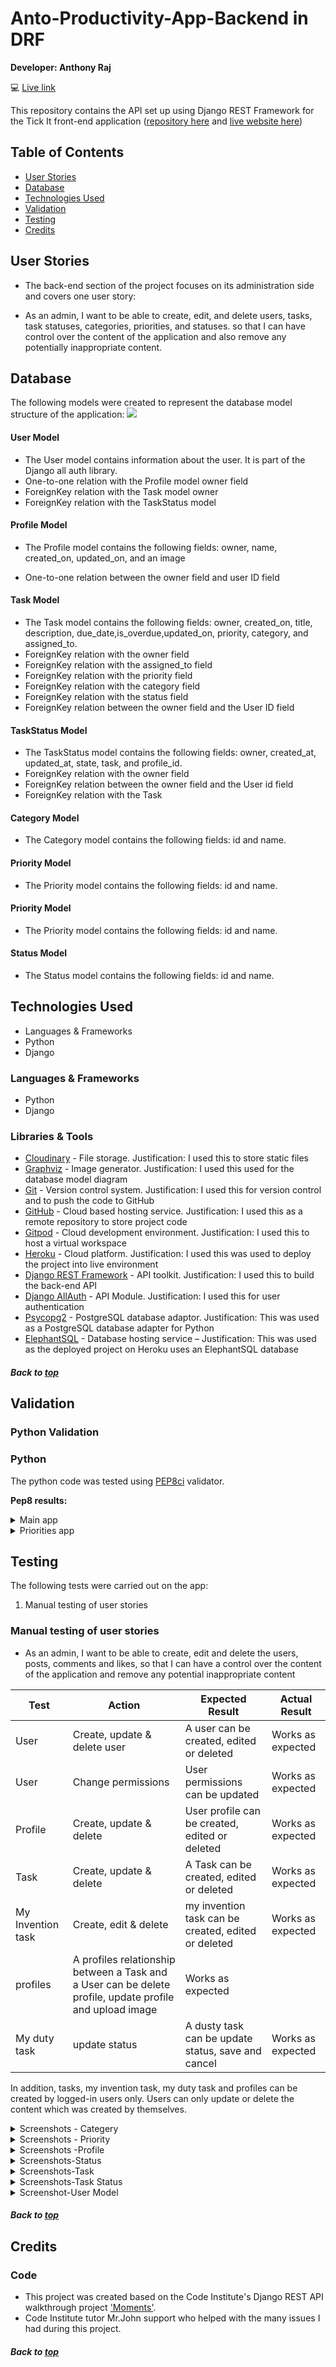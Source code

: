 # Anto-Productivity-App-Backend in DRF

**Developer: Anthony Raj**

💻 [Live link]()

This repository contains the API set up using Django REST Framework for the Tick It front-end application ([repository here]() and [live website here]())

## Table of Contents
  - [User Stories](#user-stories)
  - [Database](#database)
  - [Technologies Used](#technologies-used)
  - [Validation](#validation)
  - [Testing](#testing)
  - [Credits](#credits)

## User Stories

- The back-end section of the project focuses on its administration side and covers one user story:

- As an admin, I want to be able to create, edit, and delete users, tasks, task statuses, categories, priorities, and statuses. so that I can have control over the content of the application and also remove any potentially inappropriate content.


## Database

The following models were created to represent the database model structure of the application:
<img src="docs/validation/entity-model.jpg">

#### User Model

- The User model contains information about the user. It is part of the Django all auth library.
- One-to-one relation with the Profile model owner field
- ForeignKey relation with the Task model owner
- ForeignKey relation with the TaskStatus model

#### Profile Model

- The Profile model contains the following fields: owner, name, created_on, updated_on, and an image

- One-to-one relation between the owner field and user ID field

#### Task Model

- The Task model contains the following fields: owner, created_on, title, description, due_date,is_overdue,updated_on, priority, category, and assigned_to.
- ForeignKey relation with the owner field
- ForeignKey relation with the assigned_to field
- ForeignKey relation with the priority field
- ForeignKey relation with the category field
- ForeignKey relation with the status field
- ForeignKey relation between the owner field and the User ID field

#### TaskStatus Model
- The TaskStatus model contains the following fields: owner, created_at, updated_at, state, task, and profile_id.
- ForeignKey relation with the owner field
- ForeignKey relation between the owner field and the User id field
- ForeignKey relation with the Task

#### Category Model
- The Category model contains the following fields: id and name.

#### Priority Model
- The Priority model contains the following fields: id and name.

#### Priority Model
- The Priority model contains the following fields: id and name.

#### Status Model
- The Status model contains the following fields: id and name.

## Technologies Used

- Languages & Frameworks
- Python
- Django

### Languages & Frameworks

- Python
- Django

### Libraries & Tools

- [Cloudinary](https://cloudinary.com/) - File storage. Justification: I used this to store static files
- [Graphviz](https://dreampuf.github.io/GraphvizOnline/) - Image generator. Justification: I used this used for the database model diagram
- [Git](https://git-scm.com/) - Version control system. Justification: I used this for version control and to push the code to GitHub
- [GitHub](https://github.com/) - Cloud based hosting service. Justification: I used this as a remote repository to store project code
- [Gitpod](https://gitpod.io/workspaces) - Cloud development environment. Justification: I used this to host a virtual workspace
- [Heroku](https://heroku.com) - Cloud platform. Justification: I used this was used to deploy the project into live environment
- [Django REST Framework](https://www.django-rest-framework.org/) - API toolkit. Justification: I used this to build the back-end API
- [Django AllAuth](https://django-allauth.readthedocs.io/en/latest/index.html) - API Module. Justification: I used this for user authentication
- [Psycopg2](https://www.psycopg.org/docs/) - PostgreSQL database adaptor. Justification: This was used as a PostgreSQL database adapter for Python
- [ElephantSQL](https://www.elephantsql.com/) - Database hosting service – Justification: This was used as the deployed project on Heroku uses an ElephantSQL database

##### Back to [top](#table-of-contents)


## Validation

### Python Validation

### Python
The python code was tested using [PEP8ci](https://pep8ci.herokuapp.com/) validator.<br>

**Pep8 results:**<br>

<details>
<summary>Main app</summary>

* **settings.py**<br>
![pep8-validation](docs/validation/main_settings.jpg)

* **url.py**<br>
![pep8-validation](docs/validation/main_url.py.jpg)

* **view.py**<br>
![pep8-validation](docs/validation/main_view.py.jpg)

</details>

<details>
<summary>Priorities app</summary>

* **view.py**<br>
![pep8-validation](docs/validation/priorities_view.py.jpg)

</details>


## Testing

The following tests were carried out on the app:
1. Manual testing of user stories


### Manual testing of user stories

- As an admin, I want to be able to create, edit and delete the users, posts, comments and likes, so that I can have a control over the content of the application and remove any potential inappropriate content

**Test** | **Action** | **Expected Result** | **Actual Result**
-------- | ------------------- | ------------------- | -----------------
User | Create, update & delete user | A user can be created, edited or deleted | Works as expected
User | Change permissions | User permissions can be updated | Works as expected
Profile | Create, update & delete | User profile can be created, edited or deleted | Works as expected
Task | Create, update & delete | A Task can be created, edited or deleted | Works as expected
My Invention task | Create, edit & delete | my invention task can be created, edited or deleted | Works as expected
 | profiles |  A profiles relationship between a Task and a User can be delete profile, update profile and upload image | Works as expected
My duty task | update status | A dusty task can be update status, save and cancel | Works as expected


In addition, tasks, my invention task, my duty task and profiles can be created by logged-in users only. Users can only update or delete the content which was created by themselves.

<details><summary>Screenshots - Categery</summary>
    <details><summary>Category</summary>
    <img src="docs/datamodel/catogery/category_save.png">
    <br>
    <img src="docs/datamodel/catogery/create-category.png">
    <br>
    <img src="docs/datamodel/catogery/save-delete-category.png">
    <br>
    </details>
</details>

<details><summary>Screenshots - Priority</summary>
    <details><summary>Priority</summary>
    <img src="docs/datamodel/priority/create-priority.png">
    <br>
    <img src="docs/datamodel/priority/delete-priority.png">
    <br>
    <img src="docs/datamodel/priority/update-priority.png">
    <br>
    <img src="docs/datamodel/priority/update-priority1.png">
    <br>
    </details>
    </details>
    <details><summary>Screenshots -Profile</summary>
    <details><summary>Profile</summary>
    <img src="docs/datamodel/profile/delete-profile.png">
    <br>
    <img src="docs/datamodel/profile/profile-update-1.png">
    <br>
    <img src="docs/datamodel/profile/profile-update-2.png">
    <br>
    </details>
</details>

  <details><summary>Screenshots-Status</summary>
   <details><summary>Status</summary>
    <img src="docs/datamodel/status/status-create.jpg">
    <br>
    <img src="docs/datamodel/status/status-save.jpg">
    <br>
    <img src="docs/datamodel/status/status-update-delete.jpg">
    <br>
   </details>
  </details>
    <details><summary>Screenshots-Task</summary>
    <details><summary>Task</summary>
    <img src="docs/datamodel/task/task-change-task.jpg">
    <br>
    <img src="docs/datamodel/task/tasks.jpg">
    </details>
    </details>
    <details><summary>Screenshots-Task Status</summary>
    <details><summary>Task Status</summary>
    <img src="docs/datamodel/taskstatus/task-status-change.jpg">
    <br>
    <img src="docs/datamodel/taskstatus/task-status.jpg">
    </details>
    </details>
     <details><summary>Screenshot-User Model</summary>
    <details><summary>User Model</summary>
    <img src="docs/datamodel/usermodel/create-user-1.png">
    <br>
    <img src="docs/datamodel/usermodel/create-user-2.png">
    <br>
    <br>
    <img src="docs/datamodel/usermodel/create-user-3.png">
    <br>
    </details>
    </details>

##### Back to [top](#table-of-contents)


## Credits


### Code

- This project was created based on the Code Institute's Django REST API walkthrough project ['Moments'](https://github.com/Code-Institute-Solutions/drf-api).
- Code Institute tutor Mr.John support who helped with the many issues I had during this project.

##### Back to [top](#table-of-contents)

